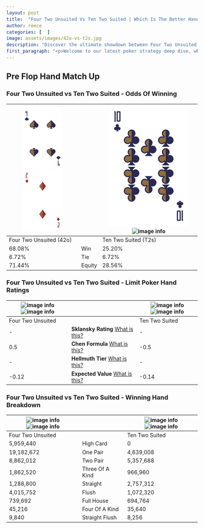 ```yaml
---
layout: post
title:  "Four Two Unsuited Vs Ten Two Suited | Which Is The Better Hand In Poker? A Complete Guide"
author: reece
categories: [  ]
image: assets/images/42o-vs-t2s.jpg
description: "Discover the ultimate showdown between Four Two Unsuited and Ten Two Suited in poker! Uncover the odds, strategies, and scenarios where one hand triumphs over the other. Get ready to up your poker game with this thrilling analysis."
first_paragraph: "<p>Welcome to our latest poker strategy deep dive, where we're pitting two distinct hands against each other in a high-stakes showdown: Four Two Unsuited vs Ten Two Suited.</p><p>In the dynamic world of poker, every decision counts, and knowing which hand holds the upper hand is key to your success at the table.</p><p>In this article, we'll dissect these two hands, explore the scenarios where one dominates the other, and equip you with the knowledge to make strategic choices that can tip the odds in your favor.</p><p>Get ready to unravel the intriguing dynamics of these poker hands and elevate your game to new heights.</p>"
---
```




[comment]: # (sp0)

## Pre Flop Hand Match Up

<div class="table hand-ratings" markdown="1"> 



### Four Two Unsuited vs Ten Two Suited - Odds Of Winning


    
| ![image info](assets/images/hand1/4.png) ![image info](assets/images/hand1/2o.png) |  | ![image info](assets/images/hand2/t.png) ![image info](assets/images/hand2/2s.png) |
| -------- | -------- | -------- |
| Four Two Unsuited (42o) |  | Ten Two Suited (T2s) |
| 68.08% | Win | 25.20% |
| 6.72% | Tie | 6.72% |
| 71.44% | Equity | 28.56% |




[comment]: # (sp1)



### Four Two Unsuited vs Ten Two Suited - Limit Poker Hand Ratings


    
| ![image info](https://www.riverpairs.com/assets/images/hand1/4.png) ![image info](https://www.riverpairs.com/assets/images/hand1/2o.png) |  | ![image info](https://www.riverpairs.com/assets/images/hand2/t.png) ![image info](https://www.riverpairs.com/assets/images/hand2/2s.png) |
| -------- | -------- | -------- |
| Four Two Unsuited |  | Ten Two Suited |
| - | **Sklansky Rating** [What is this?](/sklansky-rating-explained) | - |
| 0.5 | **Chen Formula** [What is this?](/chen-formula-explained) | -0.5 |
| - | **Hellmuth Tier** [What is this?](/Hellmuth-tier-explained) | - |
| -0.12 | **Expected Value** [What is this?](/expected-value-explained) | -0.14 |




[comment]: # (sp2)



### Four Two Unsuited vs Ten Two Suited - Winning Hand Breakdown


    
| ![image info](https://www.riverpairs.com/assets/images/hand1/4.png) ![image info](https://www.riverpairs.com/assets/images/hand1/2o.png) |  | ![image info](https://www.riverpairs.com/assets/images/hand2/t.png) ![image info](https://www.riverpairs.com/assets/images/hand2/2s.png) |
| -------- | -------- | -------- |
| Four Two Unsuited |  | Ten Two Suited |
| 5,959,440 | High Card | 0 |
| 19,182,672 | One Pair | 4,639,008 |
| 8,862,012 | Two Pair | 5,357,688 |
| 1,862,520 | Three Of A Kind | 966,960 |
| 1,288,800 | Straight | 2,757,312 |
| 4,015,752 | Flush | 1,072,320 |
| 739,692 | Full House | 694,764 |
| 45,216 | Four Of A Kind | 35,640 |
| 9,840 | Straight Flush | 8,256 |




[comment]: # (sp3)



</div>

[comment]: # (sp4)



[comment]: # (sp5)

